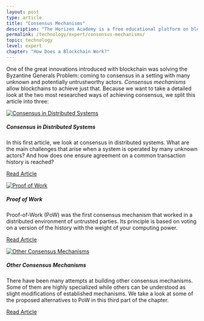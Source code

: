 ```yaml
---
layout: post
type: article
title: "Consensus Mechanisms"
description: "The Horizen Academy is a free educational platform on blockchain technology, cryptocurrency, and privacy. This chapter is is not available yet. We add content frequently, sign up for our newsletter for notifications when it's released."
permalink: /technology/expert/consensus-mechanisms/
topic: technology
level: expert
chapter: "How Does a Blockchain Work?"
---
```


One of the great innovations introduced with blockchain was solving the Byzantine Generals Problem: coming to consensus in a setting with many unknown and potentially untrustworthy actors. *Consensus mechanisms* allow blockchains to achieve just that.
Because we want to take a detailed look at the two most researched ways of achieving consensus, we split this article into three: 

<div class="row mt-5">
    <div class="col-md-3">
        <a href="{{ site.baseurl }}{% post_url /technology/expert/2022-02-05-1-consensus-in-distributed-systems %}">
            <img src="/assets/post_files/technology/expert/2.4.0-consensus/consensus.png" alt="Consensus in Distributed Systems" />
        </a>
    </div>
    <div class="col-md-9">
        <h5 class="intro-article-title">Consensus in Distributed Systems</h5>
        <p class="mb-1">
            In this first article, we look at consensus in distributed systems. What are the main challenges that arise when a system is operated by many unknown actors? And how does one ensure agreement on a common transaction history is reached?
        </p>
        <p class="mb-0">
            <a class="font-weight-bold" href="{{ site.baseurl }}{% post_url /technology/expert/2022-02-05-1-consensus-in-distributed-systems %}">Read Article</a>
        </p>
    </div>
</div>

<div class="row mt-5">
    <div class="col-md-3">
        <a href="{{ site.baseurl }}{% post_url /technology/expert/2022-02-05-2-proof-of-work %}">
            <img src="/assets/post_files/technology/expert/2.4.0-consensus/pow.png" alt="Proof of Work" />
        </a>
    </div>
    <div class="col-md-9">
        <h5 class="intro-article-title">Proof of Work</h5>
        <p class="mb-1">
            Proof-of-Work (PoW) was the first consensus mechanism that worked in a distributed environment of untrusted parties. Its principle is based on voting on a version of the history with the weight of your computing power.
        </p>
        <p class="mb-0">
            <a class="font-weight-bold" href="{{ site.baseurl }}{% post_url /technology/expert/2022-02-05-2-proof-of-work %}">Read Article</a>
        </p>
    </div>
</div>

<div class="row mt-5">
    <div class="col-md-3">
        <a href="{{ site.baseurl }}{% post_url /technology/expert/2022-02-05-3-other-consensus-mechanisms %}">
            <img src="/assets/post_files/technology/expert/2.4.0-consensus/other.png" alt="Other Consensus Mechanisms" />
        </a>
    </div>
    <div class="col-md-9">
        <h5 class="intro-article-title">Other Consensus Mechanisms</h5>
        <p class="mb-1">
            There have been many attempts at building other consensus mechanisms. Some of them are highly specialized while others can be understood as slight modifications of established mechanisms. We take a look at some of the proposed alternatives to PoW in this third part of the chapter.
        </p>
        <p class="mb-0">
            <a class="font-weight-bold" href="{{ site.baseurl }}{% post_url /technology/expert/2022-02-05-3-other-consensus-mechanisms %}">Read Article</a>
        </p>
    </div>
</div>
